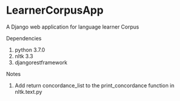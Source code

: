 # LearnerCorpusApp
A Django web application for language learner Corpus

Dependencies
1) python 3.7.0
2) nltk 3.3
3) djangorestframework

Notes
1) Add return concordance_list to the print_concordance function in nltk.text.py
